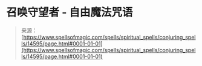 <!--yml

category: 未分类

date: 2024-06-12 18:53:35

-->

# 召唤守望者 - 自由魔法咒语

> 来源：[https://www.spellsofmagic.com/spells/spiritual_spells/conjuring_spells/14595/page.html#0001-01-01](https://www.spellsofmagic.com/spells/spiritual_spells/conjuring_spells/14595/page.html#0001-01-01)
